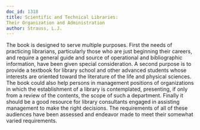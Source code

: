 ```yaml
---
doc_id: 1318
title: Scientific and Technical Libraries:
Their Organization and Administration
author: Strauss, L.J.
---
```


The book is designed to serve multiple purposes.  First the needs of
practicing librarians, particularly those who are just beginning their
careers, and require a general guide and source of operational and
bibliographic information, have been given special consideration.  A
second purpose is to provide a textbook for library school and other
advanced students whose interests are oriented toward the literature of
the life and physical sciences.  The book could also help persons in
management positions of organizations in which the establishment of a
library is contemplated, presenting, if only from a review of the contents,
the scope of such a department.  Finally it should be a good resource for
library consultants engaged in assisting management to make the right
decisions.  The requirements of all of these audiences have been assessed
and endeavor made to meet their somewhat varied requirements.